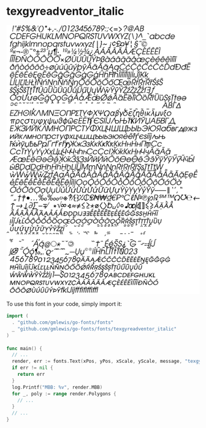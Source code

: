 # texgyreadventor_italic

![texgyreadventor_italic](texgyreadventor_italic.png)

To use this font in your code, simply import it:

```go
import (
  . "github.com/gmlewis/go-fonts/fonts"
  _ "github.com/gmlewis/go-fonts/fonts/texgyreadventor_italic"
)

func main() {
  // ...
  render, err := fonts.Text(xPos, yPos, xScale, yScale, message, "texgyreadventor_italic", Center)
  if err != nil {
    return err
  }
  log.Printf("MBB: %v", render.MBB)
  for _, poly := range render.Polygons {
    // ...
  }
  // ...
}
```
